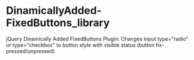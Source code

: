 # DinamicallyAdded-FixedButtons_library
jQuery Dinamically Added FixedButtons Plugin: Changes input type="radio" or type="checkbox" to button style with visible status (button fix-pressed/unpressed)
